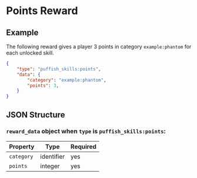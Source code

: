 # Points Reward

## Example

The following reward gives a player 3 points in category `example:phantom` for each unlocked skill.

```json
{
	"type": "puffish_skills:points",
	"data": {
		"category": "example:phantom",
		"points": 3,
	}
}
```

## JSON Structure

### `reward_data` object when `type` is `puffish_skills:points`:

|Property|Type|Required|
|-|-|-|
|`category`|identifier|yes|
|`points`|integer|yes|